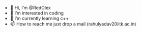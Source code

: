 - 👋 Hi, I’m @RedOlex
- 👀 I’m interested in coding
- 🌱 I’m currently learning c++
- 📫 How to reach me just drop a mail (rahulyadav20iitk.ac.in)

<!---
RedOlex/RedOlex is a ✨ special ✨ repository because its `README.md` (this file) appears on your GitHub profile.
You can click the Preview link to take a look at your changes.
--->
